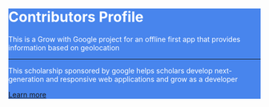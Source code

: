 <!-- Latest compiled and minified CSS -->
<link rel="stylesheet" href="https://maxcdn.bootstrapcdn.com/bootstrap/3.3.7/css/bootstrap.min.css" integrity="sha384-BVYiiSIFeK1dGmJRAkycuHAHRg32OmUcww7on3RYdg4Va+PmSTsz/K68vbdEjh4u" crossorigin="anonymous">

<!-- Optional theme -->
<link rel="stylesheet" href="https://maxcdn.bootstrapcdn.com/bootstrap/3.3.7/css/bootstrap-theme.min.css" integrity="sha384-rHyoN1iRsVXV4nD0JutlnGaslCJuC7uwjduW9SVrLvRYooPp2bWYgmgJQIXwl/Sp" crossorigin="anonymous">

<!-- Latest compiled and minified JavaScript -->
<script src="https://maxcdn.bootstrapcdn.com/bootstrap/3.3.7/js/bootstrap.min.js" integrity="sha384-Tc5IQib027qvyjSMfHjOMaLkfuWVxZxUPnCJA7l2mCWNIpG9mGCD8wGNIcPD7Txa" crossorigin="anonymous"></script>

<div class="jumbotron container-fluid ">
  <h1 class="display-3">Contributors Profile</h1>
  <p class="lead">This is a Grow with Google project for an offline first app that provides information based on geolocation</p>
  <hr class="my-4">This scholarship sponsored by google helps scholars develop next-generation and responsive web applications and grow as a developer
  <p></p>
  <p class="lead">
    <a class="btn btn-primary btn-lg" href="#" role="button">Learn more</a>
  </p>
</div>


<div class="container">
<div id="display"></div>
</div>









<script>
var json_data= [
    {
      "login": "khusbuchandra",
      "id": 35678241,
      "avatar_url": "https://avatars2.githubusercontent.com/u/35678241?v=4",
      "gravatar_id": "",
      "url": "https://api.github.com/users/khusbuchandra",
      "html_url": "https://github.com/khusbuchandra",
      "followers_url": "https://api.github.com/users/khusbuchandra/followers",
      "following_url": "https://api.github.com/users/khusbuchandra/following{/other_user}",
      "gists_url": "https://api.github.com/users/khusbuchandra/gists{/gist_id}",
      "starred_url": "https://api.github.com/users/khusbuchandra/starred{/owner}{/repo}",
      "subscriptions_url": "https://api.github.com/users/khusbuchandra/subscriptions",
      "organizations_url": "https://api.github.com/users/khusbuchandra/orgs",
      "repos_url": "https://api.github.com/users/khusbuchandra/repos",
      "events_url": "https://api.github.com/users/khusbuchandra/events{/privacy}",
      "received_events_url": "https://api.github.com/users/khusbuchandra/received_events",
      "type": "User",
      "site_admin": false,
      "contributions": 41
    },
    {
      "login": "tanyagupta",
      "id": 8497274,
      "avatar_url": "https://avatars3.githubusercontent.com/u/8497274?v=4",
      "gravatar_id": "",
      "url": "https://api.github.com/users/tanyagupta",
      "html_url": "https://github.com/tanyagupta",
      "followers_url": "https://api.github.com/users/tanyagupta/followers",
      "following_url": "https://api.github.com/users/tanyagupta/following{/other_user}",
      "gists_url": "https://api.github.com/users/tanyagupta/gists{/gist_id}",
      "starred_url": "https://api.github.com/users/tanyagupta/starred{/owner}{/repo}",
      "subscriptions_url": "https://api.github.com/users/tanyagupta/subscriptions",
      "organizations_url": "https://api.github.com/users/tanyagupta/orgs",
      "repos_url": "https://api.github.com/users/tanyagupta/repos",
      "events_url": "https://api.github.com/users/tanyagupta/events{/privacy}",
      "received_events_url": "https://api.github.com/users/tanyagupta/received_events",
      "type": "User",
      "site_admin": false,
      "contributions": 30
    },
    {
      "login": "sgluzins",
      "id": 2319637,
      "avatar_url": "https://avatars1.githubusercontent.com/u/2319637?v=4",
      "gravatar_id": "",
      "url": "https://api.github.com/users/sgluzins",
      "html_url": "https://github.com/sgluzins",
      "followers_url": "https://api.github.com/users/sgluzins/followers",
      "following_url": "https://api.github.com/users/sgluzins/following{/other_user}",
      "gists_url": "https://api.github.com/users/sgluzins/gists{/gist_id}",
      "starred_url": "https://api.github.com/users/sgluzins/starred{/owner}{/repo}",
      "subscriptions_url": "https://api.github.com/users/sgluzins/subscriptions",
      "organizations_url": "https://api.github.com/users/sgluzins/orgs",
      "repos_url": "https://api.github.com/users/sgluzins/repos",
      "events_url": "https://api.github.com/users/sgluzins/events{/privacy}",
      "received_events_url": "https://api.github.com/users/sgluzins/received_events",
      "type": "User",
      "site_admin": false,
      "contributions": 23
    },
    {
      "login": "sonalikatara",
      "id": 4163671,
      "avatar_url": "https://avatars0.githubusercontent.com/u/4163671?v=4",
      "gravatar_id": "",
      "url": "https://api.github.com/users/sonalikatara",
      "html_url": "https://github.com/sonalikatara",
      "followers_url": "https://api.github.com/users/sonalikatara/followers",
      "following_url": "https://api.github.com/users/sonalikatara/following{/other_user}",
      "gists_url": "https://api.github.com/users/sonalikatara/gists{/gist_id}",
      "starred_url": "https://api.github.com/users/sonalikatara/starred{/owner}{/repo}",
      "subscriptions_url": "https://api.github.com/users/sonalikatara/subscriptions",
      "organizations_url": "https://api.github.com/users/sonalikatara/orgs",
      "repos_url": "https://api.github.com/users/sonalikatara/repos",
      "events_url": "https://api.github.com/users/sonalikatara/events{/privacy}",
      "received_events_url": "https://api.github.com/users/sonalikatara/received_events",
      "type": "User",
      "site_admin": false,
      "contributions": 19
    },
    {
      "login": "PepperAddict",
      "id": 4171505,
      "avatar_url": "https://avatars3.githubusercontent.com/u/4171505?v=4",
      "gravatar_id": "",
      "url": "https://api.github.com/users/PepperAddict",
      "html_url": "https://github.com/PepperAddict",
      "followers_url": "https://api.github.com/users/PepperAddict/followers",
      "following_url": "https://api.github.com/users/PepperAddict/following{/other_user}",
      "gists_url": "https://api.github.com/users/PepperAddict/gists{/gist_id}",
      "starred_url": "https://api.github.com/users/PepperAddict/starred{/owner}{/repo}",
      "subscriptions_url": "https://api.github.com/users/PepperAddict/subscriptions",
      "organizations_url": "https://api.github.com/users/PepperAddict/orgs",
      "repos_url": "https://api.github.com/users/PepperAddict/repos",
      "events_url": "https://api.github.com/users/PepperAddict/events{/privacy}",
      "received_events_url": "https://api.github.com/users/PepperAddict/received_events",
      "type": "User",
      "site_admin": false,
      "contributions": 18
    },
    {
      "login": "agonzalez0515",
      "id": 21042658,
      "avatar_url": "https://avatars2.githubusercontent.com/u/21042658?v=4",
      "gravatar_id": "",
      "url": "https://api.github.com/users/agonzalez0515",
      "html_url": "https://github.com/agonzalez0515",
      "followers_url": "https://api.github.com/users/agonzalez0515/followers",
      "following_url": "https://api.github.com/users/agonzalez0515/following{/other_user}",
      "gists_url": "https://api.github.com/users/agonzalez0515/gists{/gist_id}",
      "starred_url": "https://api.github.com/users/agonzalez0515/starred{/owner}{/repo}",
      "subscriptions_url": "https://api.github.com/users/agonzalez0515/subscriptions",
      "organizations_url": "https://api.github.com/users/agonzalez0515/orgs",
      "repos_url": "https://api.github.com/users/agonzalez0515/repos",
      "events_url": "https://api.github.com/users/agonzalez0515/events{/privacy}",
      "received_events_url": "https://api.github.com/users/agonzalez0515/received_events",
      "type": "User",
      "site_admin": false,
      "contributions": 10
    },
    {
      "login": "digilou",
      "id": 8865558,
      "avatar_url": "https://avatars1.githubusercontent.com/u/8865558?v=4",
      "gravatar_id": "",
      "url": "https://api.github.com/users/digilou",
      "html_url": "https://github.com/digilou",
      "followers_url": "https://api.github.com/users/digilou/followers",
      "following_url": "https://api.github.com/users/digilou/following{/other_user}",
      "gists_url": "https://api.github.com/users/digilou/gists{/gist_id}",
      "starred_url": "https://api.github.com/users/digilou/starred{/owner}{/repo}",
      "subscriptions_url": "https://api.github.com/users/digilou/subscriptions",
      "organizations_url": "https://api.github.com/users/digilou/orgs",
      "repos_url": "https://api.github.com/users/digilou/repos",
      "events_url": "https://api.github.com/users/digilou/events{/privacy}",
      "received_events_url": "https://api.github.com/users/digilou/received_events",
      "type": "User",
      "site_admin": false,
      "contributions": 7
    },
    {
      "login": "amr08",
      "id": 17239196,
      "avatar_url": "https://avatars3.githubusercontent.com/u/17239196?v=4",
      "gravatar_id": "",
      "url": "https://api.github.com/users/amr08",
      "html_url": "https://github.com/amr08",
      "followers_url": "https://api.github.com/users/amr08/followers",
      "following_url": "https://api.github.com/users/amr08/following{/other_user}",
      "gists_url": "https://api.github.com/users/amr08/gists{/gist_id}",
      "starred_url": "https://api.github.com/users/amr08/starred{/owner}{/repo}",
      "subscriptions_url": "https://api.github.com/users/amr08/subscriptions",
      "organizations_url": "https://api.github.com/users/amr08/orgs",
      "repos_url": "https://api.github.com/users/amr08/repos",
      "events_url": "https://api.github.com/users/amr08/events{/privacy}",
      "received_events_url": "https://api.github.com/users/amr08/received_events",
      "type": "User",
      "site_admin": false,
      "contributions": 3
    },
    {
      "login": "desdemonhu",
      "id": 26439524,
      "avatar_url": "https://avatars0.githubusercontent.com/u/26439524?v=4",
      "gravatar_id": "",
      "url": "https://api.github.com/users/desdemonhu",
      "html_url": "https://github.com/desdemonhu",
      "followers_url": "https://api.github.com/users/desdemonhu/followers",
      "following_url": "https://api.github.com/users/desdemonhu/following{/other_user}",
      "gists_url": "https://api.github.com/users/desdemonhu/gists{/gist_id}",
      "starred_url": "https://api.github.com/users/desdemonhu/starred{/owner}{/repo}",
      "subscriptions_url": "https://api.github.com/users/desdemonhu/subscriptions",
      "organizations_url": "https://api.github.com/users/desdemonhu/orgs",
      "repos_url": "https://api.github.com/users/desdemonhu/repos",
      "events_url": "https://api.github.com/users/desdemonhu/events{/privacy}",
      "received_events_url": "https://api.github.com/users/desdemonhu/received_events",
      "type": "User",
      "site_admin": false,
      "contributions": 3
    }
  ];



      
      
var html = '<table class="table table-bordered"><thead><tr><th>Name</th><th>GitHub</th><tbody>'
for (var i in json_data){
    html = html+"<tr><td><img style='width:150px;' src='" +json_data[i]["avatar_url"]+"'>"+"</td><td><a href='"+json_data[i]["html_url"]+"'>"+json_data[i]["login"]+"</a></td></tr>"
}
html=html+'</tbody></table>'
document.getElementById("display").innerHTML= html;

</script>

<style>
.jumbotron{
 background-color: #4885ed;   
 color: white;
}
</style>